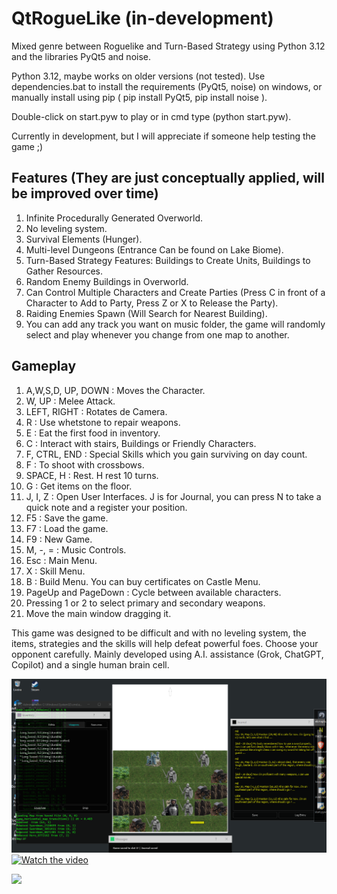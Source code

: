 # QtRogueLike (in-development)
Mixed genre between Roguelike and Turn-Based Strategy using Python 3.12 and the libraries PyQt5 and noise.

Python 3.12, maybe works on older versions (not tested).
Use dependencies.bat to install the requirements (PyQt5, noise) on windows, or manually install using pip ( pip install PyQt5, pip install noise ).

Double-click on start.pyw to play or in cmd type (python start.pyw).

Currently in development, but I will appreciate if someone help testing the game ;)

## Features (They are just conceptually applied, will be improved over time)
1. Infinite Procedurally Generated Overworld.
2. No leveling system.
3. Survival Elements (Hunger).
4. Multi-level Dungeons (Entrance Can be found on Lake Biome).
5. Turn-Based Strategy Features: Buildings to Create Units, Buildings to Gather Resources.
6. Random Enemy Buildings in Overworld.
7. Can Control Multiple Characters and Create Parties (Press C in front of a Character to Add to Party, Press Z or X to Release the Party).
8. Raiding Enemies Spawn (Will Search for Nearest Building).
9. You can add any track you want on music folder, the game will randomly select and play whenever you change from one map to another.

## Gameplay
1. A,W,S,D, UP, DOWN : Moves the Character.
2. W, UP : Melee Attack.
3. LEFT, RIGHT : Rotates de Camera.
4. R : Use whetstone to repair weapons.
5. E : Eat the first food in inventory.
6. C : Interact with stairs, Buildings or Friendly Characters.
7. F, CTRL, END : Special Skills which you gain surviving on day count.
8. F : To shoot with crossbows. 
9. SPACE, H : Rest. H rest 10 turns.
10. G : Get items on the floor.
11. J, I, Z : Open User Interfaces. J is for Journal, you can press N to take a quick note and a register your position.
12. F5 : Save the game.
13. F7 : Load the game.
14. F9 : New Game.
15. M, -, = : Music Controls.
16. Esc : Main Menu.
17. X : Skill Menu.
18. B : Build Menu. You can buy certificates on Castle Menu.
19. PageUp and PageDown : Cycle between available characters.
20. Pressing 1 or 2 to select primary and secondary weapons. 
21. Move the main window dragging it.

This game was designed to be difficult and with no leveling system, the items, strategies and the skills will help defeat powerful foes. Choose your opponent carefully.
Mainly developed using A.I. assistance (Grok, ChatGPT, Copilot) and a single human brain cell.

![](poster.png)
[![Watch the video](https://img.youtube.com/vi/biM8LIhogRk/0.jpg)](https://www.youtube.com/watch?v=biM8LIhogRk&list=PLWbk3PvXtNU65GXHDNrYSaPq1jBo3L8Cq)

![](https://www.youtube.com/watch?v=)
